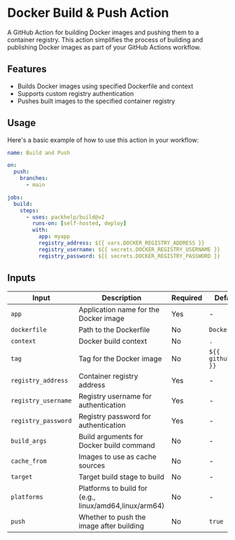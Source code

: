 # Docker Build & Push Action

A GitHub Action for building Docker images and pushing them to a container registry. This action simplifies the process of building and publishing Docker images as part of your GitHub Actions workflow.

## Features

- Builds Docker images using specified Dockerfile and context
- Supports custom registry authentication
- Pushes built images to the specified container registry

## Usage

Here's a basic example of how to use this action in your workflow:

```yaml
name: Build and Push

on:
  push:
    branches:
      - main

jobs:
  build:
    steps:
      - uses: packhelp/build@v2
        runs-on: [self-hosted, deploy]
        with:
          app: myapp
          registry_address: ${{ vars.DOCKER_REGISTRY_ADDRESS }}
          registry_username: ${{ secrets.DOCKER_REGISTRY_USERNAME }}
          registry_password: ${{ secrets.DOCKER_REGISTRY_PASSWORD }}
```

## Inputs

| Input | Description | Required | Default |
|-------|-------------|----------|---------|
| `app` | Application name for the Docker image | Yes | - |
| `dockerfile` | Path to the Dockerfile | No | `Dockerfile` |
| `context` | Docker build context | No | `.` |
| `tag` | Tag for the Docker image | No | `${{ github.sha }}` |
| `registry_address` | Container registry address | Yes | - |
| `registry_username` | Registry username for authentication | Yes | - |
| `registry_password` | Registry password for authentication | Yes | - |
| `build_args` | Build arguments for Docker build command | No | - |
| `cache_from` | Images to use as cache sources | No | - |
| `target` | Target build stage to build | No | - |
| `platforms` | Platforms to build for (e.g., linux/amd64,linux/arm64) | No | - |
| `push` | Whether to push the image after building | No | `true` |
